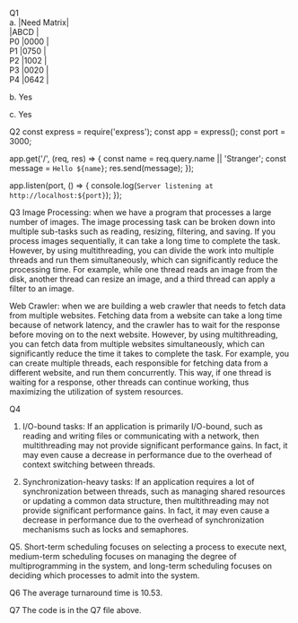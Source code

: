 
Q1   
a.  |Need Matrix|     
    |ABCD       |  
P0  |0000       |  
P1  |0750       |  
P2  |1002       |   
P3  |0020       |  
P4  |0642       |     

b. Yes

c. Yes


Q2
const express = require('express');
const app = express();
const port = 3000;

app.get('/', (req, res) => {
  const name = req.query.name || 'Stranger';
  const message = `Hello ${name}`;
  res.send(message);
});

app.listen(port, () => {
  console.log(`Server listening at http://localhost:${port}`);
});

Q3
Image Processing:
when we have a program that processes a large number of images. The image processing task can be broken down into multiple sub-tasks such as reading, resizing, filtering, and saving. If you process images sequentially, it can take a long time to complete the task. However, by using multithreading, you can divide the work into multiple threads and run them simultaneously, which can significantly reduce the processing time. For example, while one thread reads an image from the disk, another thread can resize an image, and a third thread can apply a filter to an image.

Web Crawler:
when we are building a web crawler that needs to fetch data from multiple websites. Fetching data from a website can take a long time because of network latency, and the crawler has to wait for the response before moving on to the next website. However, by using multithreading, you can fetch data from multiple websites simultaneously, which can significantly reduce the time it takes to complete the task. For example, you can create multiple threads, each responsible for fetching data from a different website, and run them concurrently. This way, if one thread is waiting for a response, other threads can continue working, thus maximizing the utilization of system resources.

Q4
1. I/O-bound tasks: If an application is primarily I/O-bound, such as reading and writing files or communicating with a network, then multithreading may not provide significant performance gains. In fact, it may even cause a decrease in performance due to the overhead of context switching between threads.

2. Synchronization-heavy tasks: If an application requires a lot of synchronization between threads, such as managing shared resources or updating a common data structure, then multithreading may not provide significant performance gains. In fact, it may even cause a decrease in performance due to the overhead of synchronization mechanisms such as locks and semaphores.


Q5. 
Short-term scheduling focuses on selecting a process to execute next, medium-term scheduling focuses on managing the degree of multiprogramming in the system, and long-term scheduling focuses on deciding which processes to admit into the system.

Q6 
The average turnaround time is 10.53.

Q7 
The code is in the Q7 file above.
